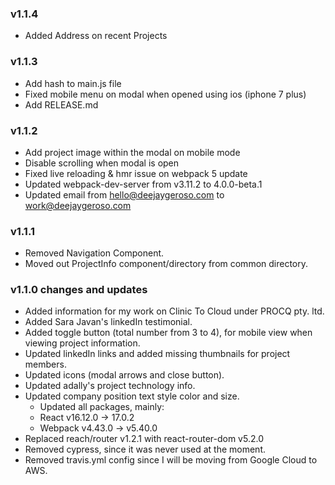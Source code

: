 ### v1.1.4
- Added Address on recent Projects  

### v1.1.3

- Add hash to main.js file
- Fixed mobile menu on modal when opened using ios (iphone 7 plus)
- Add RELEASE.md

### v1.1.2

- Add project image within the modal on mobile mode
- Disable scrolling when modal is open
- Fixed live reloading & hmr issue on webpack 5 update
- Updated webpack-dev-server from v3.11.2 to 4.0.0-beta.1
- Updated email from hello@deejaygeroso.com to work@deejaygeroso.com

### v1.1.1

- Removed Navigation Component.
- Moved out ProjectInfo component/directory from common directory.

### v1.1.0 changes and updates

- Added information for my work on Clinic To Cloud under PROCQ pty. ltd.
- Added Sara Javan's linkedIn testimonial.
- Added toggle button (total number from 3 to 4), for mobile view when viewing project information.
- Updated linkedIn links and added missing thumbnails for project members.
- Updated icons (modal arrows and close button).
- Updated adally's project technology info.
- Updated company position text style color and size.
  - Updated all packages, mainly:
  - React v16.12.0 -> 17.0.2
  - Webpack v4.43.0 -> v5.40.0
- Replaced reach/router v1.2.1 with react-router-dom v5.2.0
- Removed cypress, since it was never used at the moment.
- Removed travis.yml config since I will be moving from Google Cloud to AWS.
